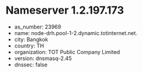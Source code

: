 # Nameserver 1.2.197.173

* as_number: 23969
* name: node-drh.pool-1-2.dynamic.totinternet.net.
* city: Bangkok
* country: TH
* organization: TOT Public Company Limited
* version: dnsmasq-2.45
* dnssec: false
